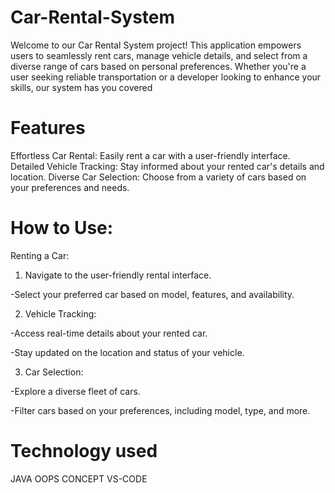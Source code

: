 # Car-Rental-System
Welcome to our Car Rental System project! This application empowers users to seamlessly rent cars, manage vehicle details, and select from a diverse range of cars based on personal preferences. Whether you're a user seeking reliable transportation or a developer looking to enhance your skills, our system has you covered

# Features
Effortless Car Rental: Easily rent a car with a user-friendly interface.
Detailed Vehicle Tracking: Stay informed about your rented car's details and location.
Diverse Car Selection: Choose from a variety of cars based on your preferences and needs.

# How to Use:
Renting a Car:

1) Navigate to the user-friendly rental interface.
   
-Select your preferred car based on model, features, and availability.

2) Vehicle Tracking:
   
-Access real-time details about your rented car.

-Stay updated on the location and status of your vehicle.

3) Car Selection:
 
-Explore a diverse fleet of cars.

-Filter cars based on your preferences, including model, type, and more.

# Technology used 
JAVA
OOPS CONCEPT 
VS-CODE
